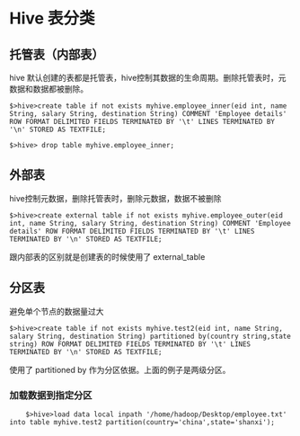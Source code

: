 # Hive 表分类

## 托管表（内部表）

hive 默认创建的表都是托管表，hive控制其数据的生命周期。删除托管表时，元数据和数据都被删除。


	$>hive>create table if not exists myhive.employee_inner(eid int, name String, salary String, destination String) COMMENT 'Employee details' ROW FORMAT DELIMITED FIELDS TERMINATED BY '\t' LINES TERMINATED BY '\n' STORED AS TEXTFILE;

	$>hive> drop table myhive.employee_inner;



## 外部表 

hive控制元数据，删除托管表时，删除元数据，数据不被删除

	$>hive>create external table if not exists myhive.employee_outer(eid int, name String, salary String, destination String) COMMENT 'Employee details' ROW FORMAT DELIMITED FIELDS TERMINATED BY '\t' LINES TERMINATED BY '\n' STORED AS TEXTFILE;


跟内部表的区别就是创建表的时候使用了 external_table

## 分区表

避免单个节点的数据量过大


	$>hive>create table if not exists myhive.test2(eid int, name String, salary String, destination String) partitioned by(country string,state string) ROW FORMAT DELIMITED FIELDS TERMINATED BY '\t' LINES TERMINATED BY '\n' STORED AS TEXTFILE;

使用了 partitioned by 作为分区依据。上面的例子是两级分区。

### 加载数据到指定分区
		$>hive>load data local inpath '/home/hadoop/Desktop/employee.txt' into table myhive.test2 partition(country='china',state='shanxi');



